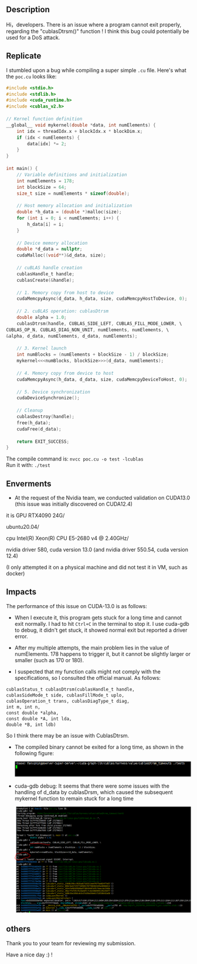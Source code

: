 ## Description

Hi，developers. There is an issue where a program cannot exit properly, regarding the "cublasDtrsm()" function !  I think this bug could potentially be used for a DoS attack.

## Replicate

I stumbled upon a bug while compiling a super simple `.cu` file. Here's what the `poc.cu` looks like:

```c
#include <stdio.h> 
#include <stdlib.h> 
#include <cuda_runtime.h> 
#include <cublas_v2.h> 

// Kernel function definition 
__global__ void mykernel(double *data, int numElements) { 
    int idx = threadIdx.x + blockIdx.x * blockDim.x; 
    if (idx < numElements) { 
        data[idx] *= 2; 
    } 
} 

int main() { 
    // Variable definitions and initialization 
    int numElements = 178; 
    int blockSize = 64; 
    size_t size = numElements * sizeof(double); 

    // Host memory allocation and initialization 
    double *h_data = (double *)malloc(size); 
    for (int i = 0; i < numElements; i++) { 
        h_data[i] = i; 
    } 

    // Device memory allocation 
    double *d_data = nullptr; 
    cudaMalloc((void**)&d_data, size); 

    // cuBLAS handle creation 
    cublasHandle_t handle; 
    cublasCreate(&handle); 

    // 1. Memory copy from host to device 
    cudaMemcpyAsync(d_data, h_data, size, cudaMemcpyHostToDevice, 0); 

    // 2. cuBLAS operation: cublasDtrsm 
    double alpha = 1.0; 
    cublasDtrsm(handle, CUBLAS_SIDE_LEFT, CUBLAS_FILL_MODE_LOWER, \
CUBLAS_OP_N, CUBLAS_DIAG_NON_UNIT, numElements, numElements, \
&alpha, d_data, numElements, d_data, numElements); 

    // 3. Kernel launch 
    int numBlocks = (numElements + blockSize - 1) / blockSize; 
    mykernel<<<numBlocks, blockSize>>>(d_data, numElements); 

    // 4. Memory copy from device to host 
    cudaMemcpyAsync(h_data, d_data, size, cudaMemcpyDeviceToHost, 0); 

    // 5. Device synchronization 
    cudaDeviceSynchronize(); 

    // Cleanup 
    cublasDestroy(handle); 
    free(h_data); 
    cudaFree(d_data); 

    return EXIT_SUCCESS; 
}
```

The compile command is: `nvcc poc.cu -o test -lcublas`  
Run it with: `./test`

## Enverments

* At the request of the Nvidia team, we conducted validation on CUDA13.0 (this issue was initially discovered on CUDA12.4)
  
  

it is GPU RTX4090 24G/

ubuntu20.04/

cpu Intel(R) Xeon(R) CPU E5-2680 v4 @ 2.40GHz/ 

 nvidia driver 580, cuda version 13.0 (and nvidia driver 550.54, cuda version 12.4)

(I only attempted it on a physical machine and did not test it in VM, such as docker)

## Impacts

The performance of this issue on CUDA-13.0 is as follows:

* When I execute it, this program gets stuck for a long time and cannot exit normally. I had to hit `Ctrl+C` in the terminal to stop it. I use cuda-gdb to debug, it didn't get stuck, it showed normal exit but reported a driver error. 

* After my multiple attempts, the main problem lies in the value of numElements. 178 happens to trigger it, but it cannot be slightly larger or smaller (such as 170 or 180).

* I suspected that my function calls might not comply with the specifications, so I consulted the official manual. As follows:

```
cublasStatus_t cublasDtrsm(cublasHandle_t handle,
cublasSideMode_t side, cublasFillMode_t uplo,
cublasOperation_t trans, cublasDiagType_t diag,
int m, int n,
const double *alpha,
const double *A, int lda,
double *B, int ldb)
```

So I think there may be an issue with CublasDtrsm. 

* The compiled binary cannot be exited for a long time, as shown in the following figure:
  
  <img title="" src="https://github.com/MPSFuzz/images/blob/master/cublasDtrsm_hang_1.PNG?raw=true" alt="MPSFuzz/images" data-align="inline">

* cuda-gdb debug: It seems that there were some issues with the handling of d_data by cublasDrsm, which caused the subsequent mykernel function to remain stuck for a long time
  
  ![MPSFuzz/images](https://github.com/MPSFuzz/images/blob/master/cublasDstrsm_hang_2.PNG?raw=true)

## others

Thank you to your team for reviewing my submission. 

Have a nice day :) !
